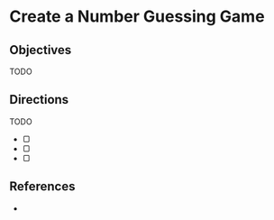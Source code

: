 # Create a Number Guessing Game

## Objectives

TODO

## Directions

TODO

- ▢
- ▢
- ▢

## References

-
